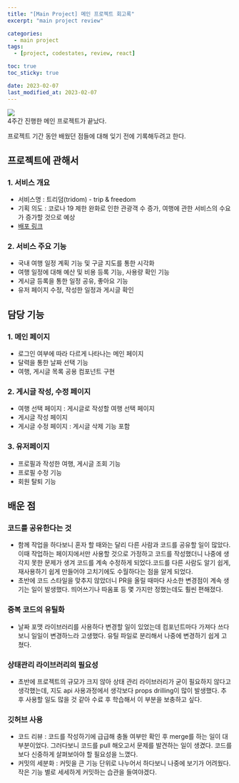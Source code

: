 ```yaml
---
title: "[Main Project] 메인 프로젝트 회고록"
excerpt: "main project review"

categories:
  - main project
tags:
  - [project, codestates, review, react]

toc: true
toc_sticky: true

date: 2023-02-07
last_modified_at: 2023-02-07
---
```


<img src="https://user-images.githubusercontent.com/95217370/215842925-37524a74-c2f4-454c-914f-3d19344bed16.png">

<br/>
4주간 진행한 메인 프로젝트가 끝났다.

프로젝트 기간 동안 배웠던 점들에 대해 잊기 전에 기록해두려고 한다.

## 프로젝트에 관해서

### 1. 서비스 개요

- 서비스명 : 트리덤(tridom) - trip & freedom
- 기획 의도 : 코로나 19 제한 완화로 인한 관광객 수 증가, 여행에 관한 서비스의 수요가 증가할 것으로 예상
- [배포 링크](bit.ly/3JMheyw)

### 2. 서비스 주요 기능

- 국내 여행 일정 계획 기능 및 구글 지도를 통한 시각화
- 여행 일정에 대해 예산 및 비용 등록 기능, 사용량 확인 기능
- 게시글 등록을 통한 일정 공유, 좋아요 기능
- 유저 페이지 수정, 작성한 일정과 게시글 확인

## 담당 기능

### 1. 메인 페이지

- 로그인 여부에 따라 다르게 나타나는 메인 페이지
- 달력을 통한 날짜 선택 기능
- 여행, 게시글 목록 공용 컴포넌트 구현

### 2. 게시글 작성, 수정 페이지

- 여행 선택 페이지 : 게시글로 작성할 여행 선택 페이지
- 게시글 작성 페이지
- 게시글 수정 페이지 : 게시글 삭제 기능 포함

### 3. 유저페이지

- 프로필과 작성한 여행, 게시글 조회 기능
- 프로필 수정 기능
- 회원 탈퇴 기능

## 배운 점

### 코드를 공유한다는 것

- 함께 작업을 하다보니 혼자 할 때와는 달리 다른 사람과 코드를 공유할 일이 많았다. 이때 작업하는 페이지에서만 사용할 것으로 가정하고 코드를 작성했더니 나중에 생각지 못한 문제가 생겨 코드를 계속 수정하게 되었다.코드를 다른 사람도 알기 쉽게, 재사용하기 쉽게 만들어야 고치기에도 수월하다는 점을 알게 되었다.
- 초반에 코드 스타일을 맞추지 않았더니 PR을 올릴 때마다 사소한 변경점이 계속 생기는 일이 발생했다. 띄어쓰기나 따옴표 등 몇 가지만 정했는데도 훨씬 편해졌다.

### 중복 코드의 유틸화

- 날짜 포맷 라이브러리를 사용하다 변경할 일이 있었는데 컴포넌트마다 가져다 쓰다보니 일일이 변경하느라 고생했다. 유틸 파일로 분리해서 나중에 변경하기 쉽게 고쳤다.

### 상태관리 라이브러리의 필요성

- 초반에 프로젝트의 규모가 크지 않아 상태 관리 라이브러리가 굳이 필요하지 않다고 생각했는데, 지도 api 사용과정에서 생각보다 props drilling이 많이 발생했다. 추후 사용할 일도 많을 것 같아 수료 후 학습해서 이 부분을 보충하고 싶다.

### 깃허브 사용

- 코드 리뷰 : 코드를 작성하기에 급급해 충돌 여부만 확인 후 merge를 하는 일이 대부분이었다. 그러다보니 코드를 pull 해오고서 문제를 발견하는 일이 생겼다. 코드를 보다 신중하게 살펴보아야 할 필요성을 느꼈다.
- 커밋의 세분화 : 커밋을 큰 기능 단위로 나누어서 하다보니 나중에 보기가 어려웠다. 작은 기능 별로 세세하게 커밋하는 습관을 들여야겠다.
